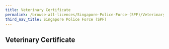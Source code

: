 ```yaml
---
title: Veterinary Certificate
permalink: /browse-all-licences/Singapore-Police-Force-(SPF)/Veterinary-Certificate
third_nav_title: Singapore Police Force (SPF)
---
```

## Veterinary Certificate
